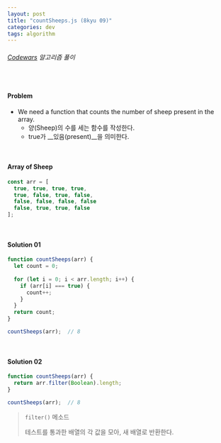 ```yaml
---
layout: post
title: "countSheeps.js (8kyu 09)"
categories: dev
tags: algorithm
---
```


###### [Codewars](https://www.codewars.com) 알고리즘 풀이

<br>

#### Problem

- We need a function that counts the number of sheep present in the array.
  - 양(Sheep)의 수를 세는 함수를 작성한다.
  - true가 __있음(present)__을 의미한다.

<br>

#### Array of Sheep

```js
const arr = [
  true, true, true, true,
  true, false, true, false,
  false, false, false, false
  false, true, true, false
];
```

<br>

#### Solution 01

```js
function countSheeps(arr) {
  let count = 0;
  
  for (let i = 0; i < arr.length; i++) {
    if (arr[i] === true) {
      count++;
    }
  }
  return count;
}

countSheeps(arr);  // 8
```

<br>

#### Solution 02

```js
function countSheeps(arr) {
  return arr.filter(Boolean).length;
}

countSheeps(arr);  // 8
```

> `filter()` 메소드
>
> 테스트를 통과한 배열의 각 값을 모아, 새 배열로 반환한다.

<br>

<br>